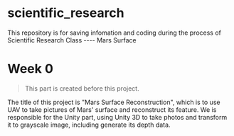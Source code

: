 # scientific_research
This repository is for saving infomation and coding during the process of Scientific  Research Class ---- Mars Surface

# Week 0
> This part is created before this project.

The title of this project is "Mars Surface Reconstruction", which is to use UAV to take pictures of Mars' surface and reconstruct its feature.
We is responsible for the Unity part, using Unity 3D to take photos and transform it to grayscale image, including generate its depth data.
